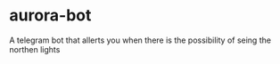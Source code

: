 # aurora-bot
A telegram bot that allerts you when there is the possibility of seing the northen lights

